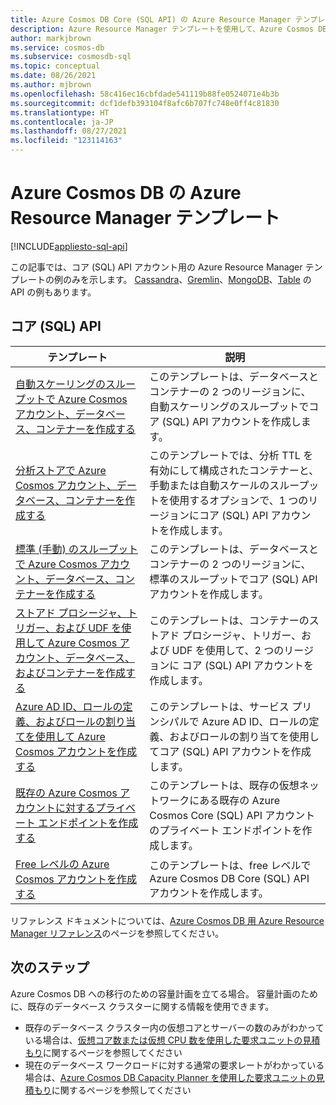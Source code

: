 ```yaml
---
title: Azure Cosmos DB Core (SQL API) の Azure Resource Manager テンプレート
description: Azure Resource Manager テンプレートを使用して、Azure Cosmos DB を作成および構成します。
author: markjbrown
ms.service: cosmos-db
ms.subservice: cosmosdb-sql
ms.topic: conceptual
ms.date: 08/26/2021
ms.author: mjbrown
ms.openlocfilehash: 58c416ec16cbfdade541119b88fe0524071e4b3b
ms.sourcegitcommit: dcf1defb393104f8afc6b707fc748e0ff4c81830
ms.translationtype: HT
ms.contentlocale: ja-JP
ms.lasthandoff: 08/27/2021
ms.locfileid: "123114163"
---
```

# <a name="azure-resource-manager-templates-for-azure-cosmos-db"></a>Azure Cosmos DB の Azure Resource Manager テンプレート
[!INCLUDE[appliesto-sql-api](../includes/appliesto-sql-api.md)]

この記事では、コア (SQL) API アカウント用の Azure Resource Manager テンプレートの例のみを示します。 [Cassandra](../cassandra/templates-samples.md)、[Gremlin](../graph/resource-manager-template-samples.md)、[MongoDB](../mongodb/resource-manager-template-samples.md)、[Table](../table/resource-manager-templates.md) の API の例もあります。

## <a name="core-sql-api"></a>コア (SQL) API

|**テンプレート**|**説明**|
|---|---|
|[自動スケーリングのスループットで Azure Cosmos アカウント、データベース、コンテナーを作成する](manage-with-templates.md#create-autoscale) | このテンプレートは、データベースとコンテナーの 2 つのリージョンに、自動スケーリングのスループットでコア (SQL) API アカウントを作成します。 |
|[分析ストアで Azure Cosmos アカウント、データベース、コンテナーを作成する](manage-with-templates.md#create-analytical-store) | このテンプレートでは、分析 TTL を有効にして構成されたコンテナーと、手動または自動スケールのスループットを使用するオプションで、1 つのリージョンにコア (SQL) API アカウントを作成します。 |
|[標準 (手動) のスループットで Azure Cosmos アカウント、データベース、コンテナーを作成する](manage-with-templates.md#create-manual) | このテンプレートは、データベースとコンテナーの 2 つのリージョンに、標準のスループットでコア (SQL) API アカウントを作成します。 |
|[ストアド プロシージャ、トリガー、および UDF を使用して Azure Cosmos アカウント、データベース、およびコンテナーを作成する](manage-with-templates.md#create-sproc) | このテンプレートは、コンテナーのストアド プロシージャ、トリガー、および UDF を使用して、2 つのリージョンに コア (SQL) API アカウントを作成します。 |
|[Azure AD ID、ロールの定義、およびロールの割り当てを使用して Azure Cosmos アカウントを作成する](manage-with-templates.md#create-rbac) | このテンプレートは、サービス プリンシパルで Azure AD ID、ロールの定義、およびロールの割り当てを使用してコア (SQL) API アカウントを作成します。 |
|[既存の Azure Cosmos アカウントに対するプライベート エンドポイントを作成する](../how-to-configure-private-endpoints.md#create-a-private-endpoint-by-using-a-resource-manager-template) |  このテンプレートは、既存の仮想ネットワークにある既存の Azure Cosmos Core (SQL) API アカウントのプライベート エンドポイントを作成します。 |
|[Free レベルの Azure Cosmos アカウントを作成する](manage-with-templates.md#free-tier) |  このテンプレートは、free レベルで Azure Cosmos DB Core (SQL) API アカウントを作成します。 |

リファレンス ドキュメントについては、[Azure Cosmos DB 用 Azure Resource Manager リファレンス](/azure/templates/microsoft.documentdb/allversions)のページを参照してください。

## <a name="next-steps"></a>次のステップ

Azure Cosmos DB への移行のための容量計画を立てる場合。 容量計画のために、既存のデータベース クラスターに関する情報を使用できます。
* 既存のデータベース クラスター内の仮想コアとサーバーの数のみがわかっている場合は、[仮想コア数または仮想 CPU 数を使用した要求ユニットの見積もり](../convert-vcore-to-request-unit.md)に関するページを参照してください 
* 現在のデータベース ワークロードに対する通常の要求レートがわかっている場合は、[Azure Cosmos DB Capacity Planner を使用した要求ユニットの見積もり](estimate-ru-with-capacity-planner.md)に関するページを参照してください